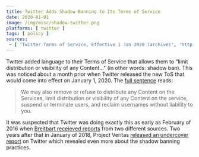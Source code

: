 ```yaml
---
title: Twitter Adds Shadow Banning to Its Terms of Service
date: 2020-01-01
image: /img/misc/shadow-twitter.png
platforms: [ twitter ]
tags: [ policy ]
sources:
 - [ 'Twitter Terms of Service, Effective 1 Jan 2020 (archive)', 'http://archive.is/7AmDl' ]
---
```


Twitter added language to their Terms of Service that allows them to "limit distribution or
visibility of any Content..." (in other words: shadow ban). This was noticed
about a month prior when Twitter released the new ToS that would come into
effect on January 1, 2020. The [full
sentence](http://archive.is/7AmDl#selection-963.330-963.541) reads:
> We may also remove or refuse to distribute any Content on the Services, limit
> distribution or visibility of any Content on the service, suspend or
> terminate users, and reclaim usernames without liability to you.

It was suspected that Twitter was doing exactly this as early as February of
2016 when [Breitbart receieved
reports](/events/sources-confirm-twitter-shadow-banning-exclusively-to-breitbart/)
from two different sources. Two years after that in January of 2018, Project
Veritas [released an undercover
report](/events/project-veritas-publishes-report-on-undercover-operations-regarding-twitter/)
on Twitter which revealed even more about the shadow banning practices.
